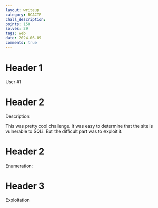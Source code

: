 ```yaml
---
layout: writeup
category: BCACTF
chall_description: 
points: 150
solves: 29
tags: web
date: 2024-06-09
comments: true
---
```


# Header 1

User #1



# Header 2

Description:

This was pretty cool challenge. It was easy to determine that the site is vulnerable to SQLi. But the difficult part was to exploit it.

# Header 2

Enumeration:


# Header 3

Exploitation




